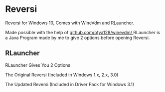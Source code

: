 # Reversi
Reversi for Windows 10, Comes with WineVdm and RLauncher. 

Made possible with the help of <a href="url"> github.com/otya128/winevdm/ </a>
RLauncher is a Java Program made by me to give 2 options before opening Reversi.

<H2>RLauncher</H2>
RLauncher Gives You 2 Options


The Original Reversi (Included in Windows 1.x, 2.x, 3.0)

The Updated Reversi (Included in Driver Pack for Windows 3.1)
